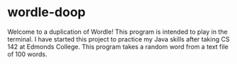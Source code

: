 # wordle-doop

Welcome to a duplication of Wordle! This program is intended to play in the terminal. I have started this project to 
practice my Java skills after taking CS 142 at Edmonds College. This program takes a random word from a text file of 100
words. 